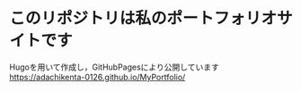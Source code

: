 # このリポジトリは私のポートフォリオサイトです
Hugoを用いて作成し，GitHubPagesにより公開しています
https://adachikenta-0126.github.io/MyPortfolio/
